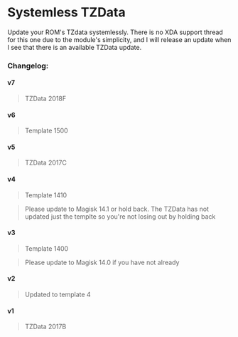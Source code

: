 # Systemless TZData

Update your ROM's TZdata systemlessly. There is no XDA support thread for this one due to the module's simplicity, and I will release an update when I see that there is an available TZData update.



### Changelog:

#### v7
>TZData 2018F

#### v6

>Template 1500

#### v5

>TZData 2017C

#### v4

>Template 1410

>Please update to Magisk 14.1 or hold back. The TZData has not updated just the templte so you're not losing out by holding back

#### v3

>Template 1400

>Please update to Magisk 14.0 if you have not already

#### v2

>Updated to template 4

#### v1

>TZData 2017B
